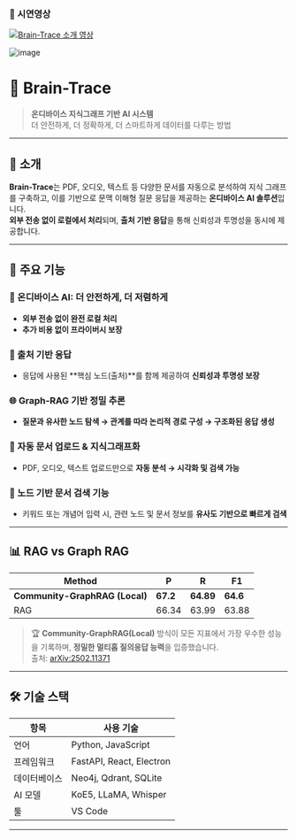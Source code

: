 ### 🎥 시연영상

[![Brain-Trace 소개 영상](https://img.youtube.com/vi/Q0w4S_sMEaQ/0.jpg)](https://www.youtube.com/watch?v=Q0w4S_sMEaQ)

![image](https://github.com/user-attachments/assets/3c98fd2c-b38e-4ede-9704-d518111129e1)

# 🧠 Brain-Trace

> **온디바이스 지식그래프 기반 AI 시스템**  
> 더 안전하게, 더 정확하게, 더 스마트하게 데이터를 다루는 방법

---

## 📌 소개

**Brain-Trace**는 PDF, 오디오, 텍스트 등 다양한 문서를 자동으로 분석하여 지식 그래프를 구축하고, 이를 기반으로 문맥 이해형 질문 응답을 제공하는 **온디바이스 AI 솔루션**입니다.  
**외부 전송 없이 로컬에서 처리**되며, **출처 기반 응답**을 통해 신뢰성과 투명성을 동시에 제공합니다.

---

## 🌟 주요 기능

### 🔐 온디바이스 AI: 더 안전하게, 더 저렴하게
- **외부 전송 없이 완전 로컬 처리**
- **추가 비용 없이 프라이버시 보장**

### 📖 출처 기반 응답
- 응답에 사용된 **핵심 노드(출처)**를 함께 제공하여 **신뢰성과 투명성 보장**

### 🌐 Graph-RAG 기반 정밀 추론
- **질문과 유사한 노드 탐색 → 관계를 따라 논리적 경로 구성 → 구조화된 응답 생성**

### 📂 자동 문서 업로드 & 지식그래프화
- PDF, 오디오, 텍스트 업로드만으로 **자동 분석 → 시각화 및 검색 가능**

### 📄 노드 기반 문서 검색 기능
- 키워드 또는 개념어 입력 시, 관련 노드 및 문서 정보를 **유사도 기반으로 빠르게 검색**

---

## 📊 RAG vs Graph RAG

| Method | P | R | F1 |
|--------|----|----|----|
| **Community-GraphRAG (Local)** | **67.2** | **64.89** | **64.6** |
| RAG | 66.34 | 63.99 | 63.88 |

> 🏆 **Community-GraphRAG(Local)** 방식이 모든 지표에서 가장 우수한 성능을 기록하며, **정밀한 멀티홉 질의응답 능력**을 입증했습니다.  
> 출처: [arXiv:2502.11371](https://doi.org/10.48550/arXiv.2502.11371)

---

## 🛠️ 기술 스택

| 항목 | 사용 기술 |
|------|-----------|
| 언어 | Python, JavaScript |
| 프레임워크 | FastAPI, React, Electron |
| 데이터베이스 | Neo4j, Qdrant, SQLite |
| AI 모델 | KoE5, LLaMA, Whisper |
| 툴 | VS Code |

---





